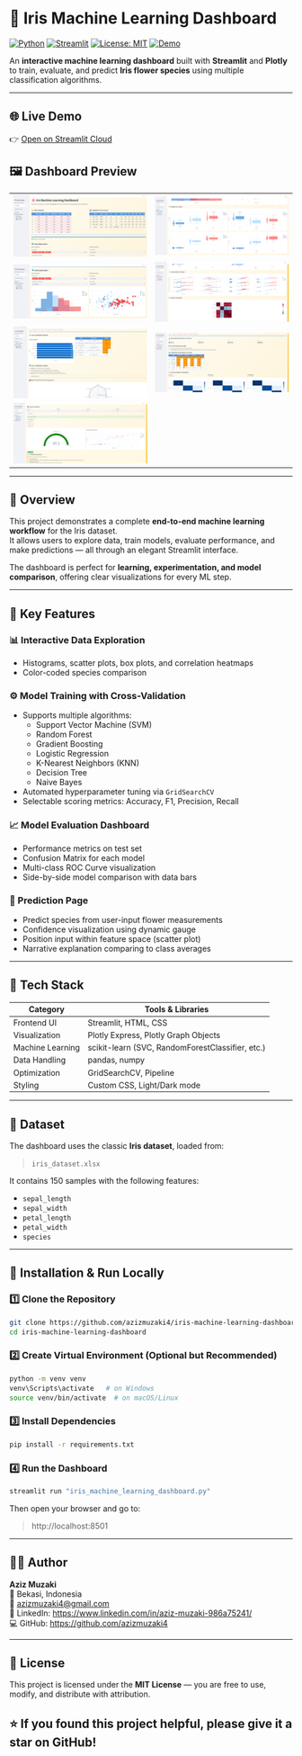 # 🌸 Iris Machine Learning Dashboard

[![Python](https://img.shields.io/badge/Python-3.9%2B-blue?logo=python)](https://www.python.org/)
[![Streamlit](https://img.shields.io/badge/Built%20with-Streamlit-FF4B4B?logo=streamlit&logoColor=white)](https://streamlit.io)
[![License: MIT](https://img.shields.io/badge/License-MIT-green.svg)](LICENSE)
[![Demo](https://img.shields.io/badge/Live%20Demo-Streamlit%20Cloud-blueviolet)](https://iris-machine-learning-dashboard.streamlit.app/)

An **interactive machine learning dashboard** built with **Streamlit** and **Plotly** to train, evaluate, and predict **Iris flower species** using multiple classification algorithms.

---

## 🌐 Live Demo

👉 [Open on Streamlit Cloud](https://iris-machine-learning-dashboard.streamlit.app/)

## 🖼️ Dashboard Preview

| | |
|:--:|:--:|
| ![Main Page](https://github.com/azizmuzaki4/iris-machine-learning-dashboard/blob/main/0_main_page.png) | ![Boxplot Visualization](https://github.com/azizmuzaki4/iris-machine-learning-dashboard/blob/main/1_visualization_page_boxplot_per_feature.png) |
| ![Histogram & Scatter Plot](https://github.com/azizmuzaki4/iris-machine-learning-dashboard/blob/main/1_visualization_page_histogram_scatter_plot.png) | ![Heatmap & Pairplot](https://github.com/azizmuzaki4/iris-machine-learning-dashboard/blob/main/1_visualization_page_pairplot_heatmap_feature_correlation.png) |
| ![Training Radar Chart](https://github.com/azizmuzaki4/iris-machine-learning-dashboard/blob/main/2_training_page_cross_validation_result_radar_chart.png) | ![Confusion Matrix](https://github.com/azizmuzaki4/iris-machine-learning-dashboard/blob/main/3_evaluation_page_performance_model_on_test_set_confusion_matrix.png) |
| ![Prediction Page](https://github.com/azizmuzaki4/iris-machine-learning-dashboard/blob/main/4_prediction_page_iris_species_prediction_with_explanation.png) | |

---

## 🚀 Overview

This project demonstrates a complete **end-to-end machine learning workflow** for the Iris dataset.  
It allows users to explore data, train models, evaluate performance, and make predictions — all through an elegant Streamlit interface.

The dashboard is perfect for **learning, experimentation, and model comparison**, offering clear visualizations for every ML step.

---

## 🧠 Key Features

### 📊 Interactive Data Exploration
- Histograms, scatter plots, box plots, and correlation heatmaps  
- Color-coded species comparison  

### ⚙️ Model Training with Cross-Validation
- Supports multiple algorithms:
  - Support Vector Machine (SVM)
  - Random Forest
  - Gradient Boosting
  - Logistic Regression
  - K-Nearest Neighbors (KNN)
  - Decision Tree
  - Naive Bayes  
- Automated hyperparameter tuning via `GridSearchCV`
- Selectable scoring metrics: Accuracy, F1, Precision, Recall

### 📈 Model Evaluation Dashboard
- Performance metrics on test set  
- Confusion Matrix for each model  
- Multi-class ROC Curve visualization  
- Side-by-side model comparison with data bars  

### 🔮 Prediction Page
- Predict species from user-input flower measurements  
- Confidence visualization using dynamic gauge  
- Position input within feature space (scatter plot)  
- Narrative explanation comparing to class averages  

---

## 🧩 Tech Stack

| Category | Tools & Libraries |
|-----------|------------------|
| Frontend UI | Streamlit, HTML, CSS |
| Visualization | Plotly Express, Plotly Graph Objects |
| Machine Learning | scikit-learn (SVC, RandomForestClassifier, etc.) |
| Data Handling | pandas, numpy |
| Optimization | GridSearchCV, Pipeline |
| Styling | Custom CSS, Light/Dark mode |

---

## 📁 Dataset

The dashboard uses the classic **Iris dataset**, loaded from:

> `iris_dataset.xlsx`

It contains 150 samples with the following features:

- `sepal_length`  
- `sepal_width`  
- `petal_length`  
- `petal_width`  
- `species`

---

## 🧪 Installation & Run Locally

### 1️⃣ Clone the Repository
```bash
git clone https://github.com/azizmuzaki4/iris-machine-learning-dashboard.git
cd iris-machine-learning-dashboard
```

### 2️⃣ Create Virtual Environment (Optional but Recommended)
```bash
python -m venv venv
venv\Scripts\activate   # on Windows
source venv/bin/activate  # on macOS/Linux
```

### 3️⃣ Install Dependencies
```bash
pip install -r requirements.txt
```

### 4️⃣ Run the Dashboard
```bash
streamlit run "iris_machine_learning_dashboard.py"
```

Then open your browser and go to:
> http://localhost:8501

---

## 🧑‍💻 Author

**Aziz Muzaki**  
📍 Bekasi, Indonesia  
📧 azizmuzaki4@gmail.com  
🔗 LinkedIn: https://www.linkedin.com/in/aziz-muzaki-986a75241/  
💻 GitHub: https://github.com/azizmuzaki4

---

## 🪪 License

This project is licensed under the **MIT License** — you are free to use, modify, and distribute with attribution.


## ⭐ If you found this project helpful, please give it a star on GitHub!

